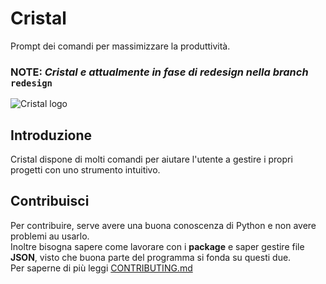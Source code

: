 # Cristal
Prompt dei comandi per massimizzare la produttività.

### NOTE: _Cristal e attualmente in fase di redesign nella branch_ `redesign`
![Cristal logo](source/img/Cristal_logo.png)

## Introduzione
Cristal dispone di molti comandi per aiutare l'utente a gestire i propri progetti con uno strumento intuitivo.  

## Contribuisci
Per contribuire, serve avere una buona conoscenza di Python e non avere problemi au usarlo.  
Inoltre bisogna sapere come lavorare con i __package__ e saper gestire file __JSON__, visto che buona parte del programma si fonda su questi due.  
Per saperne di più leggi [CONTRIBUTING.md](CONTRIBUTING.md)

